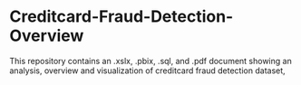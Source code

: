 # Creditcard-Fraud-Detection-Overview
This repository contains an .xslx, .pbix, .sql, and .pdf document showing an analysis, overview and visualization of creditcard fraud detection dataset,
